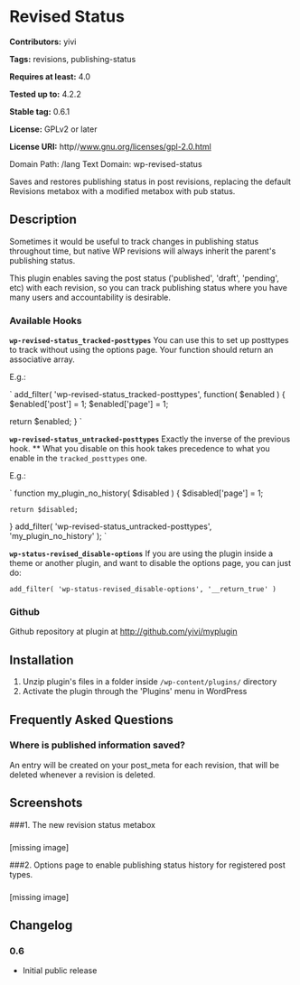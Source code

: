 # Revised Status #
**Contributors:** yivi
  
**Tags:** revisions, publishing-status
  
**Requires at least:** 4.0
  
**Tested up to:** 4.2.2
  
**Stable tag:** 0.6.1
  
**License:** GPLv2 or later
  
**License URI:** http//www.gnu.org/licenses/gpl-2.0.html
  
Domain Path: /lang
Text Domain: wp-revised-status

Saves and restores publishing status in post revisions, replacing the default Revisions metabox with a modified metabox with pub status.

## Description ##

Sometimes it would be useful to track changes in publishing status throughout time, but native WP revisions will always inherit the parent's publishing status.

This plugin enables saving the post status ('published', 'draft', 'pending', etc) with each revision, so you can track publishing status where you have many users and accountability is desirable.

### Available Hooks ###

**`wp-revised-status_tracked-posttypes`**
You can use this to set up posttypes to track without using the options page. Your function should return an associative array.

E.g.: 

`
 add_filter( 'wp-revised-status_tracked-posttypes', function( $enabled ) {
 $enabled['post'] = 1;
 $enabled['page'] = 1;
 
 return $enabled;
 }
`

**`wp-revised-status_untracked-posttypes`**
Exactly the inverse of the previous hook. ** What you disable on this hook takes precedence to what you enable in the `tracked_posttypes` one.

E.g.:

`
function my_plugin_no_history( $disabled ) {
    $disabled['page'] = 1;
    
    return $disabled;
}
add_filter( 'wp-revised-status_untracked-posttypes', 'my_plugin_no_history' );
`

**`wp-status-revised_disable-options`**
If you are using the plugin inside a theme or another plugin, and want to disable the options page, you can just do:

`add_filter( 'wp-status-revised_disable-options', '__return_true' )`



### Github ###
Github repository at plugin at http://github.com/yivi/myplugin

## Installation ##

1. Unzip plugin's files in a folder inside `/wp-content/plugins/` directory
1. Activate the plugin through the 'Plugins' menu in WordPress

## Frequently Asked Questions ##

### Where is published information saved? ###
An entry will be created on your post_meta for each revision, that will be deleted whenever a revision is deleted.

## Screenshots ##

###1. The new revision status metabox
###
[missing image]

###2. Options page to enable publishing status history for registered post types.
###
[missing image]


## Changelog ##

### 0.6 ###
* Initial public release